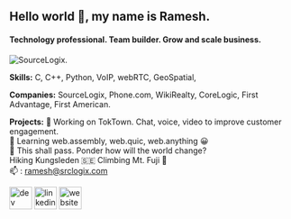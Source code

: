 ## Hello world 👋, my name is Ramesh.
#### Technology professional. Team builder. Grow and scale business.
![SourceLogix.](https://srclogix.com/images/home/Conversion-Optimization.svg)


**Skills:** C, C++, Python, VoIP, webRTC, GeoSpatial, 


**Companies:** SourceLogix, Phone.com, WikiRealty, CoreLogic, First Advantage, First American.


**Projects:**
🔭 Working on TokTown. Chat, voice, video to improve customer engagement. \
🌱 Learning web.assembly, web.quic, web.anything 😀 \
🦠 This shall pass. Ponder how will the world change? \
Hiking Kungsleden 🇸🇪 Climbing Mt. Fuji 🌁 \
📫 : ramesh@srclogix.com


[<img src='https://cdn.jsdelivr.net/npm/simple-icons@3.0.1/icons/dev-dot-to.svg' alt='dev' height='40'>](https://dev.to/dev.to/ramesh) [<img src='https://srclogix.com/images/linkedin.svg' alt='linkedin' height='40'>](https://www.linkedin.com/in/https://www.linkedin.com/in/elaiyavalli) [<img src='https://srclogix.com/images/favicon.jpg' alt='website' height='40'>](https://srclogix.com)
